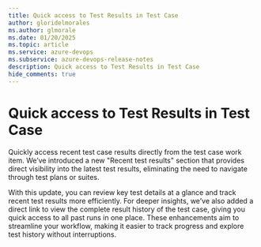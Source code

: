 ```yaml
---
title: Quick access to Test Results in Test Case
author: gloridelmorales
ms.author: glmorale
ms.date: 01/20/2025
ms.topic: article
ms.service: azure-devops
ms.subservice: azure-devops-release-notes
description: Quick access to Test Results in Test Case
hide_comments: true
---
```


# Quick access to Test Results in Test Case

Quickly access recent test case results directly from the test case work item. We’ve introduced a new "Recent test results" section that provides direct visibility into the latest test results, eliminating the need to navigate through test plans or suites. 

With this update, you can review key test details at a glance and track recent test results more efficiently. For deeper insights, we’ve also added a direct link to view the complete result history of the test case, giving you quick access to all past runs in one place. These enhancements aim to streamline your workflow, making it easier to track progress and explore test history without interruptions.